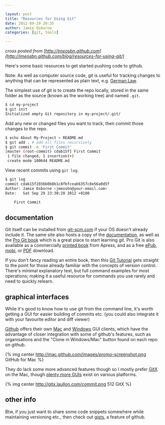 ```yaml
---

layout: post
title: "Resources for Using Git"
date: 2012-09-29 20:35
author: Jamie Osborne
categories: [git, tools]

---
```


*cross posted from [http://jmeosbn.github.com](http://jmeosbn.github.com/blog/resources-for-using-git/)*

Here's some basic resources to get started pushing code to github.

Note: As well as computer source code, git is useful for tracking changes to anything that can be represented as plain text, e.g. [German Law](http://www.wired.com/wiredenterprise/2012/08/bundestag/).

The simplest use of git is to create the repo locally, stored in the same folder as the source (known as the working tree) and named ```.git```.

``` sh Initialise a new git repo http://git-scm.com/docs/git-init git-init
$ cd my-project
$ git init
Initialized empty Git repository in my-project/.git/
```

<!-- more -->


Add any new or changed files you want to track, then commit those changes to the repo.

``` sh Add and commit changes http://git-scm.com/docs/git-add git-add
$ echo About My-Project > README.md
$ git add . # add all files recursively
$ git commit -m 'First Commit'
[master (root-commit) cdab15f] First Commit
 1 file changed, 1 insertion(+)
 create mode 100644 README.md
```

View recent commits using ```git log```.

``` sh View recent commits http://git-scm.com/docs/git-log git-log
$ git log
commit cdab15f2036b0b8b1c8fbfceab6357c8e56a0d5f
Author: Jamie Osborne <jmeosbn@your-email.com>
Date:   Sat Sep 29 23:30:20 2012 +0100

    First Commit
```

## documentation

Git itself can be installed from [git-scm.com](http://git-scm.com/downloads) if your OS doesn't already include it. The same site also hosts a copy of the [documentation](http://git-scm.com/docs), as well as the [Pro Git book](http://git-scm.com/book) which is a great place to start learning git.  Pro Git is also available as a commercially [printed book](http://www.amazon.com/gp/product/1430218339?ie=UTF8&tag=prgi-20&linkCode=as2&camp=1789&creative=390957&creativeASIN=1430218339) from Apress, and as a free [ePub](https://github.s3.amazonaws.com/media/progit.epub), [mobi](https://github.s3.amazonaws.com/media/pro-git.en.mobi), or [PDF](https://github.s3.amazonaws.com/media/progit.en.pdf) download.

If you don't fancy reading an entire book, then this [Git Tutorial](http://www.vogella.com/articles/Git/article.html) gets straight to the point for those already familiar with the concepts of version control.  There's minimal explanatory text, but full command examples for most operations; making it a useful resource for commands you use rarely and need to quickly relearn.

## graphical interfaces

While it's good to know how to use git from the command line, it's worth getting a GUI for easier building of commits etc. (you could also integrate it with your favourite editor and diff viewer)

[Github](http://github.com/) offers their own [Mac](http://mac.github.com/) and [Windows](http://windows.github.com/) GUI clients, which have the advantage of closer integration with some of github's features, such as organisations and the "Clone in Windows/Mac" button found on each repo on github.

{% img center http://mac.github.com/images/promo-screenshot.png GitHub for Mac %}

They do lack some more advanced features though so I mostly prefer [GitX](http://gitx.laullon.com/) on the Mac, though [plenty more GUIs](http://git-scm.com/downloads/guis) exist on various platforms.

{% img center http://gitx.laullon.com/commit.png 512 GitX %}

## other info

Btw, if you just want to share some code snippets somewhere while maintaining versioning etc., then check out [gists](https://gist.github.com/), a feature of github.

